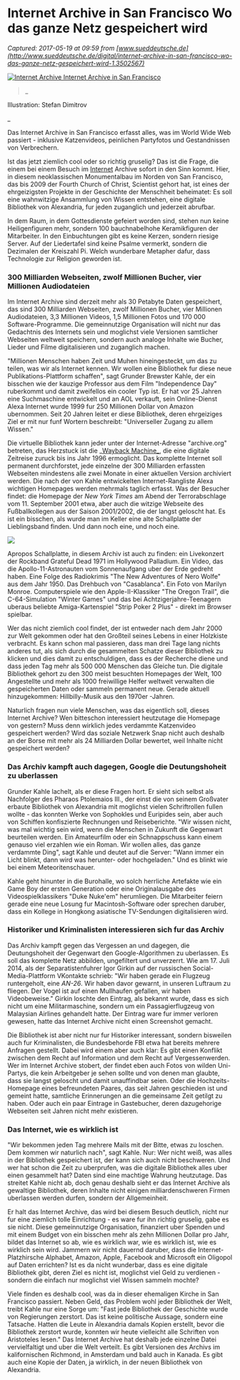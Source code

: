# Internet Archive in San Francisco Wo das ganze Netz gespeichert wird

_Captured: 2017-05-19 at 09:59 from [www.sueddeutsche.de](http://www.sueddeutsche.de/digital/internet-archive-in-san-francisco-wo-das-ganze-netz-gespeichert-wird-1.3502567)_

[ ![Internet Archive Internet Archive in San Francisco](http://media-cdn.sueddeutsche.de/image/sz.1.3503708/940x528?v=1494769646000) ](http://media-cdn.sueddeutsche.de/image/sz.1.3503708/860x860?v=1494769646000&method=resize&cropRatios=0:0-Zoom-www)

> _ 

Illustration: Stefan Dimitrov

_

Das Internet Archive in San Francisco erfasst alles, was im World Wide Web passiert - inklusive Katzenvideos, peinlichen Partyfotos und Gestandnissen von Verbrechern.

Ist das jetzt ziemlich cool oder so richtig gruselig? Das ist die Frage, die einem bei einem Besuch im [Internet](http://www.sueddeutsche.de/thema/Internet) Archive sofort in den Sinn kommt. Hier, in diesem neoklassischen Monumentalbau im Norden von San Francisco, das bis 2009 der Fourth Church of Christ, Scientist gehort hat, ist eines der ehrgeizigsten Projekte in der Geschichte der Menschheit beheimatet: Es soll eine wahnwitzige Ansammlung von Wissen entstehen, eine digitale Bibliothek von Alexandria, fur jeden zuganglich und jederzeit abrufbar.

In dem Raum, in dem Gottesdienste gefeiert worden sind, stehen nun keine Heiligenfiguren mehr, sondern 100 bauchnabelhohe Keramikfiguren der Mitarbeiter. In den Einbuchtungen gibt es keine Kerzen, sondern riesige Server. Auf der Liedertafel sind keine Psalme vermerkt, sondern die Dezimalen der Kreiszahl Pi. Welch wunderbare Metapher dafur, dass Technologie zur Religion geworden ist.

### 300 Milliarden Webseiten, zwolf Millionen Bucher, vier Millionen Audiodateien

Im Internet Archive sind derzeit mehr als 30 Petabyte Daten gespeichert, das sind 300 Milliarden Webseiten, zwolf Millionen Bucher, vier Millionen Audiodateien, 3,3 Millionen Videos, 1,5 Millionen Fotos und 170 000 Software-Programme. Die gemeinnutzige Organisation will nicht nur das Gedachtnis des Internets sein und moglichst viele Versionen samtlicher Webseiten weltweit speichern, sondern auch analoge Inhalte wie Bucher, Lieder und Filme digitalisieren und zuganglich machen.

"Millionen Menschen haben Zeit und Muhen hineingesteckt, um das zu teilen, was wir als Internet kennen. Wir wollen eine Bibliothek fur diese neue Publikations-Plattform schaffen", sagt Grunder Brewster Kahle, der ein bisschen wie der kauzige Professor aus dem Film "Independence Day" ruberkommt und damit zweifellos ein cooler Typ ist. Er hat vor 25 Jahren eine Suchmaschine entwickelt und an AOL verkauft, sein Online-Dienst Alexa Internet wurde 1999 fur 250 Millionen Dollar von Amazon ubernommen. Seit 20 Jahren leitet er diese Bibliothek, deren ehrgeiziges Ziel er mit nur funf Wortern beschreibt: "Universeller Zugang zu allem Wissen."

Die virtuelle Bibliothek kann jeder unter der Internet-Adresse "archive.org" betreten, das Herzstuck ist die _[Wayback Machine_](https://archive.org/web/), die eine digitale Zeitreise zuruck bis ins Jahr 1996 ermoglicht. Das komplette Internet soll permanent durchforstet, jede einzelne der 300 Milliarden erfassten Webseiten mindestens alle zwei Monate in einer aktuellen Version archiviert werden. Die nach der von Kahle entwickelten Internet-Rangliste Alexa wichtigen Homepages werden mehrmals taglich erfasst. Was der Besucher findet: die Homepage der _New York Times_ am Abend der Terrorabschlage vom 11. September 2001 etwa, aber auch die witzige Webseite des Fußballkollegen aus der Saison 2001/2002, die der langst geloscht hat. Es ist ein bisschen, als wurde man im Keller eine alte Schallplatte der Lieblingsband finden. Und dann noch eine, und noch eine.

![](https://cdn.iqcontentplatform.de/media/c/939/1/2/placeholder.png)

Apropos Schallplatte, in diesem Archiv ist auch zu finden: ein Livekonzert der Rockband Grateful Dead 1971 im Hollywood Palladium. Ein Video, das die Apollo-11-Astronauten vom Sonnenaufgang uber der Erde gedreht haben. Eine Folge des Radiokrimis "The New Adventures of Nero Wolfe" aus dem Jahr 1950. Das Drehbuch von "Casablanca". Ein Foto von Marilyn Monroe. Computerspiele wie den Apple-II-Klassiker "The Oregon Trail", die C-64-Simulation "Winter Games" und das bei Achtzigerjahre-Teenagern uberaus beliebte Amiga-Kartenspiel "Strip Poker 2 Plus" \- direkt im Browser spielbar.

Wer das nicht ziemlich cool findet, der ist entweder nach dem Jahr 2000 zur Welt gekommen oder hat den Großteil seines Lebens in einer Holzkiste verbracht. Es kann schon mal passieren, dass man drei Tage lang nichts anderes tut, als sich durch die gesammelten Schatze dieser Bibliothek zu klicken und dies damit zu entschuldigen, dass es der Recherche diene und dass jeden Tag mehr als 500 000 Menschen das Gleiche tun. Die digitale Bibliothek gehort zu den 300 meist besuchten Homepages der Welt, 100 Angestellte und mehr als 1000 freiwillige Helfer weltweit verwalten die gespeicherten Daten oder sammeln permanent neue. Gerade aktuell hinzugekommen: Hillbilly-Musik aus den 1970er -Jahren.

Naturlich fragen nun viele Menschen, was das eigentlich soll, dieses Internet Archive? Wen bitteschon interessiert heutzutage die Homepage von gestern? Muss denn wirklich jedes verdammte Katzenvideo gespeichert werden? Wird das soziale Netzwerk Snap nicht auch deshalb an der Borse mit mehr als 24 Milliarden Dollar bewertet, weil Inhalte nicht gespeichert werden?

### Das Archiv kampft auch dagegen, Google die Deutungshoheit zu uberlassen

Grunder Kahle lachelt, als er diese Fragen hort. Er sieht sich selbst als Nachfolger des Pharaos Ptolemaios III., der einst die von seinem Großvater erbaute Bibliothek von Alexandria mit moglichst vielen Schriftrollen fullen wollte - das konnten Werke von Sophokles und Euripides sein, aber auch von Schiffen konfiszierte Rechnungen und Reiseberichte. "Wir wissen nicht, was mal wichtig sein wird, wenn die Menschen in Zukunft die Gegenwart beurteilen werden. Ein Amateurfilm oder ein Schnappschuss kann einem genauso viel erzahlen wie ein Roman. Wir wollen alles, das ganze verdammte Ding", sagt Kahle und deutet auf die Server: "Wann immer ein Licht blinkt, dann wird was herunter- oder hochgeladen." Und es blinkt wie bei einem Meteoritenschauer.

Kahle geht hinunter in die Burohalle, wo solch herrliche Artefakte wie ein Game Boy der ersten Generation oder eine Originalausgabe des Videospielklassikers "Duke Nuke'em" herumliegen. Die Mitarbeiter feiern gerade eine neue Losung fur Macintosh-Software oder sprechen daruber, dass ein Kollege in Hongkong asiatische TV-Sendungen digitalisieren wird.

### Historiker und Kriminalisten interessieren sich fur das Archiv

Das Archiv kampft gegen das Vergessen an und dagegen, die Deutungshoheit der Gegenwart den Google-Algorithmen zu uberlassen. Es soll das komplette Netz abbilden, ungefiltert und unverzerrt. Wie am 17. Juli 2014, als der Separatistenfuhrer Igor Girkin auf der russischen Social-Media-Plattform VKontakte schrieb: "Wir haben gerade ein Flugzeug runtergeholt, eine _AN-26_. Wir haben davor gewarnt, in unseren Luftraum zu fliegen. Der Vogel ist auf einen Mullhaufen gefallen, wir haben Videobeweise." Girkin loschte den Eintrag, als bekannt wurde, dass es sich nicht um eine Militarmaschine, sondern um ein Passagierflugzeug von Malaysian Airlines gehandelt hatte. Der Eintrag ware fur immer verloren gewesen, hatte das Internet Archive nicht einen Screenshot gemacht.

Die Bibliothek ist aber nicht nur fur Historiker interessant, sondern bisweilen auch fur Kriminalisten, die Bundesbehorde FBI etwa hat bereits mehrere Anfragen gestellt. Dabei wird einem aber auch klar: Es gibt einen Konflikt zwischen dem Recht auf Information und dem Recht auf Vergessenwerden. Wer im Internet Archive stobert, der findet eben auch Fotos von wilden Uni-Partys, die kein Arbeitgeber je sehen sollte und von denen man glaubte, dass sie langst geloscht und damit unauffindbar seien. Oder die Hochzeits-Homepage eines befreundeten Paares, das seit Jahren geschieden ist und gemeint hatte, samtliche Erinnerungen an die gemeinsame Zeit getilgt zu haben. Oder auch ein paar Eintrage in Gastebucher, deren dazugehorige Webseiten seit Jahren nicht mehr existieren.

### Das Internet, wie es wirklich ist

"Wir bekommen jeden Tag mehrere Mails mit der Bitte, etwas zu loschen. Dem kommen wir naturlich nach", sagt Kahle. Nur: Wer nicht weiß, was alles in der Bibliothek gespeichert ist, der kann sich auch nicht beschweren. Und wer hat schon die Zeit zu uberprufen, was die digitale Bibliothek alles uber einen gesammelt hat? Daten sind eine machtige Wahrung heutzutage. Das streitet Kahle nicht ab, doch genau deshalb sieht er das Internet Archive als gewaltige Bibliothek, deren Inhalte nicht einigen milliardenschweren Firmen uberlassen werden durfen, sondern der Allgemeinheit.

Er halt das Internet Archive, das wird bei diesem Besuch deutlich, nicht nur fur eine ziemlich tolle Einrichtung - es ware fur ihn richtig gruselig, gabe es sie nicht. Diese gemeinnutzige Organisation, finanziert uber Spenden und mit einem Budget von ein bisschen mehr als zehn Millionen Dollar pro Jahr, bildet das Internet so ab, wie es wirklich war, wie es wirklich ist, wie es wirklich sein wird. Jammern wir nicht dauernd daruber, dass die Internet-Platzhirsche Alphabet, Amazon, Apple, Facebook and Microsoft ein Oligopol auf Daten errichten? Ist es da nicht wunderbar, dass es eine digitale Bibliothek gibt, deren Ziel es nicht ist, moglichst viel Geld zu verdienen - sondern die einfach nur moglichst viel Wissen sammeln mochte?

Viele finden es deshalb cool, was da in dieser ehemaligen Kirche in San Francisco passiert. Neben Geld, das Problem wohl jeder Bibliothek der Welt, treibt Kahle nur eine Sorge um: "Fast jede Bibliothek der Geschichte wurde von Regierungen zerstort. Das ist keine politische Aussage, sondern eine Tatsache. Hatten die Leute in Alexandria damals Kopien erstellt, bevor die Bibliothek zerstort wurde, konnten wir heute vielleicht alle Schriften von Aristoteles lesen." Das Internet Archive hat deshalb jede einzelne Datei vervielfaltigt und uber die Welt verteilt. Es gibt Versionen des Archivs im kalifornischen Richmond, in Amsterdam und bald auch in Kanada. Es gibt auch eine Kopie der Daten, ja wirklich, in der neuen Bibliothek von Alexandria.
